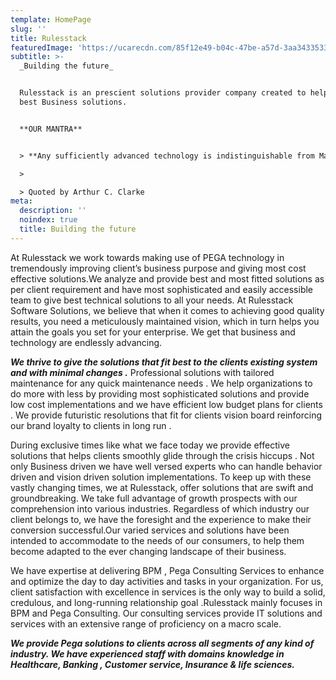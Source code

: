 ```yaml
---
template: HomePage
slug: ''
title: Rulesstack
featuredImage: 'https://ucarecdn.com/85f12e49-b04c-47be-a57d-3aa343353388/'
subtitle: >-
  _Building the future_


  Rulesstack is an prescient solutions provider company created to help provide
  best Business solutions.


  **OUR MANTRA** 


  > **Any sufficiently advanced technology is indistinguishable from Magic**

  >

  > Quoted by Arthur C. Clarke
meta:
  description: ''
  noindex: true
  title: Building the future
---
```

At Rulesstack we work towards making use of PEGA technology in tremendously improving client’s business purpose and giving most cost effective solutions.We analyze and provide best and most fitted solutions as per client requirement and have most sophisticated and easily accessible team to give best technical solutions to all your needs. At Rulesstack Software Solutions, we believe that when it comes to achieving good quality results, you need a meticulously maintained vision, which in turn helps you attain the goals you set for your enterprise. We get that business  and technology are endlessly advancing.

**_We thrive to give the solutions that fit best to the clients existing system and with minimal changes ._** Professional solutions with tailored maintenance for any quick maintenance needs . We help organizations to do more with less by providing most sophisticated solutions and provide low cost implementations and we have efficient low budget plans for clients . We provide futuristic resolutions that fit for clients vision board reinforcing our brand loyalty to clients in long run .

During exclusive times like what we face today we provide effective solutions that helps clients smoothly glide through the crisis hiccups . Not only Business driven we have well versed experts who can handle behavior driven and vision driven solution implementations. To keep up with these vastly changing  times, we at Rulesstack, offer solutions that are swift and groundbreaking. We take full advantage of growth prospects with our comprehension into various industries. Regardless of which industry our client belongs to, we have the foresight and the experience to make their conversion successful.Our varied services and solutions have been intended to accommodate to the needs of our consumers, to help them become adapted to the ever changing landscape of their business.

We have  expertise at delivering BPM , Pega Consulting Services to enhance and optimize the day to day activities and tasks  in your organization. For us, client satisfaction with excellence in services is the only way to build a solid, credulous, and long-running relationship goal .Rulesstack mainly focuses in BPM and Pega Consulting. Our consulting services provide IT solutions and services with an extensive range of proficiency on a macro scale. 

**_We provide Pega solutions to clients across all segments of any kind of industry. We have experienced staff with domains knowledge in Healthcare, Banking , Customer service, Insurance & life sciences._**

